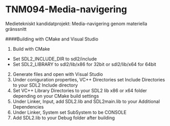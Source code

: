 # TNM094-Media-navigering
Medietekniskt kandidatprojekt: Media-navigering genom materiella gränssnitt




####Building with CMake and Visual Studio
1. Build with CMake 
  * Set SDL2_INCLUDE_DIR to sdl2/include
  * Set SDL2_LIBRARY to sdl2/lib/x86 for 32bit or sdl2/lib/x64 for 64bit
2. Generate files and open with Visual Studio
3. Under coniguration properties, VC++ Directories set Include Directories to your SDL2 Include directory
4. Set VC++ Library Directories to your SDL2 lib x86 or x64 folder depending on your CMake build settings
5. Under Linker, Input, add SDL2.lib and SDL2main.lib to your Additional Dependencies 
6. Under Linker, System set SubSystem to be CONSOLE
7. Add SDL2.lib to your Debug folder after building
